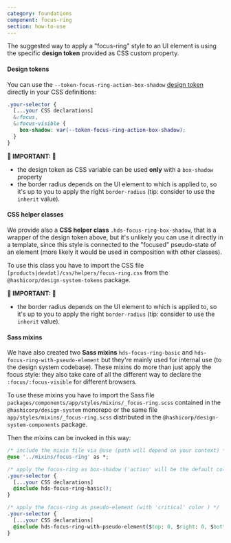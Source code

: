 ```yaml
---
category: foundations
component: focus-ring
section: how-to-use
---
```


The suggested way to apply a "focus-ring" style to an UI element is using the specific **design token** provided as CSS custom property.

#### Design tokens

You can use the `--token-focus-ring-action-box-shadow` [design token](./tokens) directly in your CSS definitions:

```css
.your-selector {
  [...your CSS declarations]
  &:focus,
  &:focus-visible {
    box-shadow: var(--token-focus-ring-action-box-shadow);
  }
}
```

**🚨 IMPORTANT: 🚨**

*   the design token as CSS variable can be used **only** with a `box-shadow` property
*   the border radius depends on the UI element to which is applied to, so it's up to you to apply the right `border-radius` (tip: consider to use the `inherit` value).

#### CSS helper classes

We provide also a **CSS helper class** `.hds-focus-ring-box-shadow`, that is a wrapper of the design token above, but it's unlikely you can use it directly in a template, since this style is connected to the "focused" pseudo-state of an element (more likely it would be used in composition with other classes).

To use this class you have to import the CSS file `[products|devdot]/css/helpers/focus-ring.css` from the `@hashicorp/design-system-tokens` package.

**🚨 IMPORTANT: 🚨**

*   the border radius depends on the UI element to which is applied to, so it's up to you to apply the right `border-radius` (tip: consider to use the `inherit` value).

#### Sass mixins

We have also created two **Sass mixins** `hds-focus-ring-basic` and `hds-focus-ring-with-pseudo-element` but they're mainly used for internal use (to the design system codebase). These mixins do more than just apply the focus style: they also take care of all the different way to declare the `:focus/:focus-visible` for different browsers.

To use these mixins you have to import the Sass file `packages/components/app/styles/mixins/_focus-ring.scss` contained in the `@hashicorp/design-system` monorepo or the same file `app/styles/mixins/_focus-ring.scss` distributed in the `@hashicorp/design-system-components` package.

Then the mixins can be invoked in this way:

```css
/* include the mixin file via @use (path will depend on your context) */
@use '../mixins/focus-ring' as *;

/* apply the focus-ring as box-shadow ('action' will be the default color ) */
.your-selector {
  [...your CSS declarations]
  @include hds-focus-ring-basic();
}

/* apply the focus-ring as pseudo-element (with 'critical' color ) */
.your-selector {
  [...your CSS declarations]
  @include hds-focus-ring-with-pseudo-element($top: 0, $right: 0, $bottom: 0, $left: 0, $radius: 5px, $color: critical);
}
```